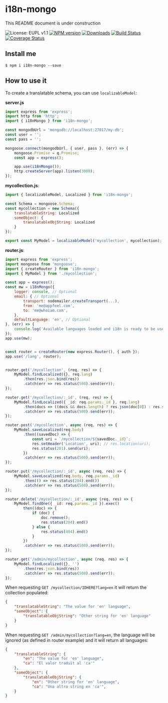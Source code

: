 i18n-mongo
==========

This README document is under construction

![License: EUPL v1.1](http://img.shields.io/badge/License-EUPL_v1.1-blue.svg?style=flat)
[![NPM version](http://img.shields.io/npm/v/i18n-mongo.svg?style=flat)](https://npmjs.org/package/i18n-mongo)
[![Downloads](http://img.shields.io/npm/dm/i18n-mongo.svg?style=flat)](https://npmjs.org/package/i18n-mongo)
[![Build Status](https://travis-ci.org/appfeel/i18n-mongo.svg?branch=master)](https://travis-ci.org/appfeel/i18n-mongo)
[![Coverage Status](https://coveralls.io/repos/github/appfeel/i18n-mongo/badge.svg)](https://coveralls.io/github/appfeel/i18n-mongo)

## Install me

```
$ npm i i18n-mongo --save
```

## How to use it

To create a translatable schema, you can use `localizableModel`:

**server.js**

```js
import express from 'express';
import http from 'http';
import { i18nMongo } from 'i18n-mongo';

const mongodbUrl = 'mongodb://localhost:27017/my-db';
const user = '';
const pass = '';

mongoose.connect(mongodbUrl, { user, pass }, (err) => {
    mongoose.Promise = q.Promise;
    const app = express();

    app.use(i18nMongo());
    http.createServer(app).listen(3000);
});
```

**mycollection.js**:

```js
import { localizableModel, Localized } from 'i18n-mongo';

const Schema = mongoose.Schema;
const mycollection = new Schema({
    translatableString: Localized
    someObject: {
        translatableObjString: Localized
    }
});

export const MyModel = localizableModel('mycollection', mycollection);
```

**router.js**:

```js
import express from 'express';
import mongoose from 'mongoose';
import { createRouter } from 'i18n-mongo';
import { MyModel } from './mycollection';

const app = express();
const mw = i18nMongo({
    logger: console, // Optional
    email: { // Optional
        transport: nodemailer.createTransport(...),
        from: 'me@appfeel.com',
        to: 'me@whoiam.com',
    },
    defaultLanguage: 'en', // Optional
}, (err) => {
    console.log('Available languages loaded and i18n is ready to be used');
});
app.use(mw);


const router = createRouter(new express.Router(), { auth });
app.use('/lang', router);


router.get('/mycollection', (req, res) => {
    MyModel.findLocalized({}, req.lang)
        .then(res.json.bind(res))
        .catch(err => res.status(500).send(err));
});

router.get('/mycollection/:_id', (req, res) => {
    MyModel.findLocalized({ _id: req.params._id }, req.lang)
        .then(docs => ((docs && docs.length) ? res.json(doc[0]) : res.status(404).end())
        .catch(err => res.status(500).send(err));
});

router.post('/mycollection', async (req, res) => {
    MyModel.saveLocalized(req.body)
        .then((savedDoc) => {
            const uri = `/mycollection/${savedDoc._id}`;
            res.setHeader('Location', uri); // res.location(uri);
            res.status(201).send(uri);
        })
        .catch(err => res.status(500).send(err));
});

router.put('/mycollection/:_id', async (req, res) => {
    MyModel.saveLocalized(req.body, req.params._id)
        .then(() => res.status(204).end())
        .catch(err => res.status(500).send(err));
});

router.delete('/mycollection/:_id', async (req, res) => {
    MyModel.findOne({ _id: req.params._id }).exec()
        then((doc) => {
            if (doc) {
                doc.remove();
                res.status(204).end()
            } else {
                res.status(404).end()
            }
        })
        .catch(err => res.status(500).send(err));
});

router.get('/admin/mycollection', async (req, res) => {
    MyModel.findLocalized({}, '')
        .then(res.json.bind(res))
        .catch(err => res.status(500).send(err));
});
```

When requesting `GET /mycollection/IDHERE?lang=en` it will return the collection populated:

```json
{
    "translatableString": "The value for 'en' language",
    "someObject": {
        "translatableObjString": "Other string for 'en' language"
    }
}
```

When requesting `GET /admin/mycollection?lang=en`, the language will be ignored (as defined in router example) and it will return all languages:

```json
{
    "translatableString": {
        "en": "The value for 'en' language",
        "ca": "El valor traduït al 'ca'"
    },
    "someObject": {
        "translatableObjString": {
            "en": "Other string for 'en' language",
            "ca": "Una altra string en 'ca'",
    }
}
```

